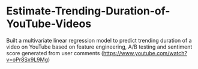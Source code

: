 # Estimate-Trending-Duration-of-YouTube-Videos
Built a multivariate linear regression model to predict trending duration of a video on YouTube based on feature engineering, A/B testing and sentiment score generated from user comments (https://www.youtube.com/watch?v=oPr8Sx9L9Mg)
